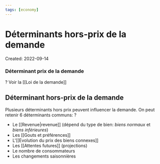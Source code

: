 ```yaml
---
tags: [economy] 
---
```

# Déterminants hors-prix de la demande
Created: 2022-09-14


### Déterminant prix de la demande 
?
Voir la [[Loi de la demande]]
<!--SR:!2022-09-29,12,270-->

## Déterminant hors-prix de la demande 
Plusieurs déterminants hors prix peuvent influencer la demande. On peut retenir 6 déterminants communs:
?
- Le [[Revenue|revenue]] (dépend du type de bien: *biens normaux* et *biens inférieures*)
- Les [[Gouts et préférences]]
- L'[[Evolution du prix des biens connexes]]
- Les [[Attentes futures]] (projections)
- Le nombre de consommateurs
- Les changements saisonnières
<!--SR:!2022-09-29,7,210-->



